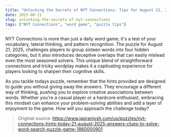 ```yaml
---
title: "Unlocking the Secrets of NYT Connections: Tips for August 21, 2025"
date: 2025-08-21
slug: unlocking-the-secrets-of-nyt-connections
tags: ["NYT Connections", "word game", "puzzle tips"]
---
```


NYT Connections is more than just a daily word game; it's a test of your vocabulary, lateral thinking, and pattern recognition. The puzzle for August 21, 2025, challenges players to group sixteen words into four hidden categories, but it also introduces deceptive overlaps that can easily mislead even the most seasoned solvers. This unique blend of straightforward connections and tricky wordplay makes it a captivating experience for players looking to sharpen their cognitive skills.

As you tackle todays puzzle, remember that the hints provided are designed to guide you without giving away the answers. They encourage a different way of thinking, pushing you to explore creative associations between words. Whether you're a casual player or a hardcore enthusiast, embracing this mindset can enhance your problem-solving abilities and add a layer of enjoyment to the game. How will you approach the challenge today?
> Original source: https://www.jagranjosh.com/us/puzzles/nyt-connections-hints-today-21-august-2025-answers-clues-to-solve-word-search-puzzle-game-1860000901